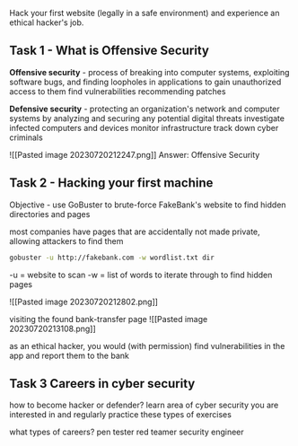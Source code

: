 Hack your first website (legally in a safe environment) and experience an ethical hacker's job.

## Task 1 - What is Offensive Security

**Offensive security** - process of breaking into computer systems, exploiting software bugs, and finding loopholes in applications to gain unauthorized access to them 
	find vulnerabilities 
	recommending patches 

**Defensive security** - protecting an organization's network and computer systems by analyzing and securing any potential digital threats
	investigate infected computers and devices 
	monitor infrastructure 
	track down cyber criminals

![[Pasted image 20230720212247.png]]
	Answer: Offensive Security

## Task 2 - Hacking your first machine

Objective - use GoBuster to brute-force FakeBank's website to find hidden directories and pages 

most companies have pages that are accidentally not made private, allowing attackers to find them

```bash
gobuster -u http://fakebank.com -w wordlist.txt dir
```

-u = website to scan 
-w = list of words to iterate through to find hidden pages 

![[Pasted image 20230720212802.png]]

visiting the found bank-transfer page
![[Pasted image 20230720213108.png]]

as an ethical hacker, you would (with permission) find vulnerabilities in the app and report them to the bank

## Task 3 Careers in cyber security 

how to become hacker or defender? 
	learn area of cyber security you are interested in and regularly practice these types of exercises 

what types of careers? 
	pen tester 
	red teamer 
	security engineer
